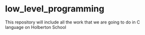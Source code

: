 # low_level_programming
This repository will include all the work that we are going to do in C language on Holberton School

